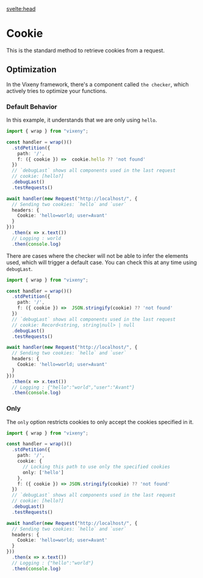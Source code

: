 
<svelte:head>
  <script src='/prism.mjs' defer></script>
  <title>branch - Vixeny</title>
  <meta name="description" content="Understanding cookies"/>
  <meta name="keywords" content="cookies, web development, Vixeny framework, HTTP cookies"/>
</svelte:head>

# Cookie

This is the standard method to retrieve cookies from a request.

## Optimization

In the Vixeny framework, there's a component called `the checker`, which actively tries to optimize your functions.

### Default Behavior

In this example, it understands that we are only using `hello`.

```ts
import { wrap } from "vixeny";

const handler = wrap()()
  .stdPetition({
    path: '/',
    f: ({ cookie }) =>  cookie.hello ?? 'not found'
  })
  // `debugLast` shows all components used in the last request
  // cookie: [hello?]
  .debugLast()
  .testRequests()

await handler(new Request("http://localhost/", {
  // Sending two cookies: `hello` and `user`
  headers: {
    Cookie: 'hello=world; user=Avant'
  }
}))
  .then(x => x.text())
  // Logging : world
  .then(console.log)
```

There are cases where the checker will not be able to infer the elements used, which will trigger a default case. You can check this at any time using `debugLast`.

```ts
import { wrap } from "vixeny";

const handler = wrap()()
  .stdPetition({
    path: '/',
    f: ({ cookie }) =>  JSON.stringify(cookie) ?? 'not found'
  })
  // `debugLast` shows all components used in the last request
  // cookie: Record<string, string|null> | null
  .debugLast()
  .testRequests()

await handler(new Request("http://localhost/", {
  // Sending two cookies: `hello` and `user`
  headers: {
    Cookie: 'hello=world; user=Avant'
  }
}))
  .then(x => x.text())
  // Logging : {"hello":"world","user":"Avant"}
  .then(console.log)
```

### Only

The `only` option restricts cookies to only accept the cookies specified in it.

```ts
import { wrap } from "vixeny";

const handler = wrap()()
  .stdPetition({
    path: '/',
    cookie: {
      // Locking this path to use only the specified cookies
      only: ['hello']
    },
    f: ({ cookie }) => JSON.stringify(cookie) ?? 'not found'
  })
  // `debugLast` shows all components used in the last request
  // cookie: [hello?]
  .debugLast()
  .testRequests()

await handler(new Request("http://localhost/", {
  // Sending two cookies: `hello` and `user`
  headers: {
    Cookie: 'hello=world; user=Avant'
  }
}))
  .then(x => x.text())
  // Logging : {"hello":"world"}
  .then(console.log)
```
